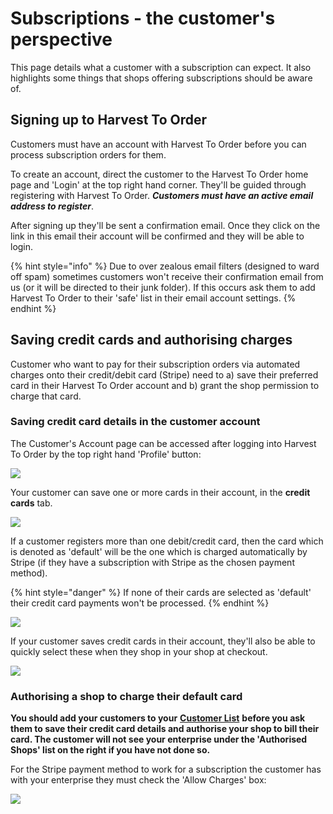 # Subscriptions - the customer's perspective

This page details what a customer with a subscription can expect. It also highlights some things that shops offering subscriptions should be aware of.

## Signing up to Harvest To Order

Customers must have an account with Harvest To Order before you can process subscription orders for them.

To create an account, direct the customer to the Harvest To Order home page and 'Login' at the top right hand corner.  They'll be guided through registering with Harvest To Order. _**Customers must have an active email address to register**_.

After signing up they'll be sent a confirmation email. Once they click on the link in this email their account will be confirmed and they will be able to login. 

{% hint style="info" %}
Due to over zealous email filters \(designed to ward off spam\) sometimes customers won't receive their confirmation email from us \(or it will be directed to their junk folder\).  If this occurs ask them to add Harvest To Order to their 'safe' list in their email account settings.
{% endhint %}

## Saving credit cards and authorising charges

Customer who want to pay for their subscription orders via automated charges onto their credit/debit card \(Stripe\) need to a\) save their preferred card in their Harvest To Order account and b\) grant the shop permission to charge that card. 

### Saving credit card details in the customer account

The Customer's Account page can be accessed after logging into Harvest To Order by the top right hand 'Profile' button:

![](../../.gitbook/assets/subcard1.jpg)

Your customer can save one or more cards in their account, in the **credit cards** tab.

![](../../.gitbook/assets/subcard2.jpg)

If a customer registers more than one debit/credit card, then the card which is denoted as 'default' will be the one which is charged automatically by Stripe \(if they have a subscription with Stripe as the chosen payment method\). 

{% hint style="danger" %}
If none of their cards are selected as 'default' their credit card payments won't be processed.
{% endhint %}

![](../../.gitbook/assets/image%20%2826%29.png)

If your customer saves credit cards in their account, they'll also be able to quickly select these when they shop in your shop at checkout.

![](../../.gitbook/assets/image%20%284%29.png)

### **Authorising a shop to charge their default card**

**You should add your customers to your** [**Customer List**](../shopfront/customer-management-and-conditional-displays-prices/customers.md) **before you ask them to save their credit card details and authorise your shop to bill their card. The customer will not see your enterprise under the 'Authorised Shops' list on the right if you have not done so.**

For the Stripe payment method to work for a subscription the customer has with your enterprise they must check the 'Allow Charges' box:

![](../../.gitbook/assets/subcard2.jpg)

